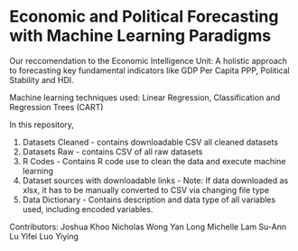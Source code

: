 # Economic and Political Forecasting with Machine Learning Paradigms

Our reccomendation to the Economic Intelligence Unit: 
A holistic approach to forecasting key fundamental indicators like GDP Per Capita PPP, Political Stability and HDI.

Machine learning techniques used: Linear Regression, Classification and Regression Trees (CART)

In this repository,
1) Datasets Cleaned - contains downloadable CSV all cleaned datasets
2) Datasets Raw - contains CSV of all raw datasets
3) R Codes - Contains R code use to clean the data and execute machine learning
4) Dataset sources with downloadable links - 
Note: If data downloaded as xlsx, it has to be manually converted to CSV via changing file type
5) Data Dictionary - Contains description and data type of all variables used, including encoded variables.



Contributors:
Joshua Khoo
Nicholas Wong Yan Long
Michelle Lam Su-Ann
Lu Yifei
Luo Yiying
